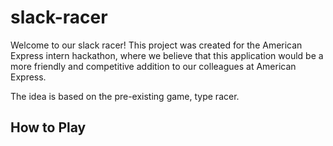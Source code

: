 # slack-racer

Welcome to our slack racer! This project was created for the American Express intern hackathon, where we believe that this application would be a more friendly and competitive addition to our colleagues at American Express.

The idea is based on the pre-existing game, type racer.

## How to Play
